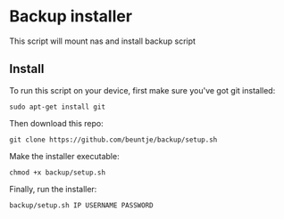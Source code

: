# Backup installer

This script will mount nas and install backup script

## Install
To run this script on your device, first make sure you've got git installed:
```
sudo apt-get install git
```

Then download this repo:
```
git clone https://github.com/beuntje/backup/setup.sh
```

Make the installer executable:
```
chmod +x backup/setup.sh
```

Finally, run the installer:
```
backup/setup.sh IP USERNAME PASSWORD
```
